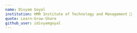 ```yaml
---
name: Divyam Goyal
institution: HMR Institute of Technology and Management 🚩
quote: Learn-Grow-Share
github_user: idivyamgoyal
---
```

